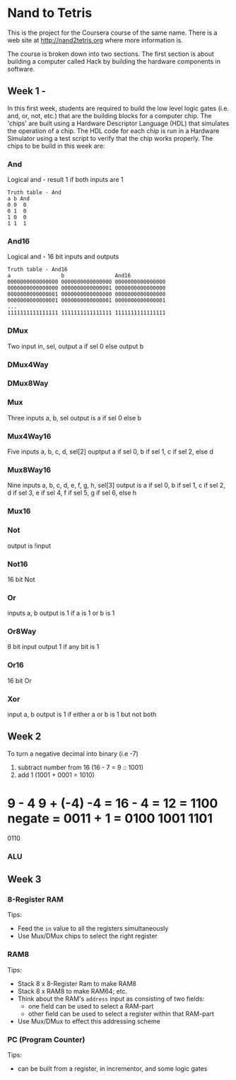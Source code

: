 # Nand to Tetris

This is the project for the Coursera course of the same name. There is a web site at http://nand2tetris.org where more information is.

The course is broken down into two sections. The first section is about building a computer called Hack by building the hardware components in software.

## Week 1 - 

In this first week, students are required to build the low level logic gates (i.e. and, or, not, etc.) that are the building blocks for a computer chip. The 'chips' are built using a Hardware Descriptor Language (HDL) that simulates the operation of a chip. The HDL code for each chip is run in a Hardware Simulator using a test script to verify that the chip works properly. The chips to be build in this week are:

### And
Logical and - result 1 if both inputs are 1

```
Truth table - And
a b And
0 0  0
0 1  0
1 0  0
1 1  1
```

### And16
Logical and - 16 bit inputs and outputs

```
Truth table - And16
a                b                And16
0000000000000000 0000000000000000 0000000000000000
0000000000000000 0000000000000001 0000000000000000
0000000000000001 0000000000000000 0000000000000000
0000000000000001 0000000000000001 0000000000000001
...
1111111111111111 1111111111111111 1111111111111111
```

### DMux
Two input in, sel, output a if sel 0 else output b

### DMux4Way

### DMux8Way

### Mux
Three inputs a, b, sel output is a if sel 0 else b

### Mux4Way16
Five inputs a, b, c, d, sel[2] ouptput a if sel 0, b if sel 1, c if sel 2, else d

### Mux8Way16
Nine inputs a, b, c, d, e, f, g, h, sel[3] output is a if sel 0, b if sel 1, c if sel 2, d if sel 3, e if sel 4, f if sel 5, g if sel 6, else h

### Mux16

### Not
output is !input

### Not16
16 bit Not

### Or
inputs a, b output is 1 if a is 1 or b is 1

### Or8Way
8 bit input output 1 if any bit is 1

### Or16
16 bit Or

### Xor
input a, b output is 1 if either a or b is 1 but not both

## Week 2

To turn a negative decimal into binary (i.e -7)
1) subtract number from 16 (16 - 7 = 9 :: 1001)
2) add 1 (1001 + 0001 = 1010)

9 - 4
9 + (-4)
-4 = 16 - 4 = 12 = 1100 negate = 0011 + 1 = 0100
1001
1101
====
0110

### ALU

## Week 3

### 8-Register RAM 

Tips:

* Feed the `in` value to all the registers simultaneously
* Use Mux/DMux chips to select the right register

### RAM8

Tips:

* Stack 8 x 8-Register Ram to make RAM8
* Stack 8 x RAM8 to make RAM64; etc.
* Think about the RAM's `address` input as consisting of two fields:
  * one field can be used to select a RAM-part
  * other field can be used to select a register within that RAM-part
* Use Mux/DMux to effect this addressing scheme

### PC (Program Counter)

Tips:

* can be built from a register, in incrementor, and some logic gates
